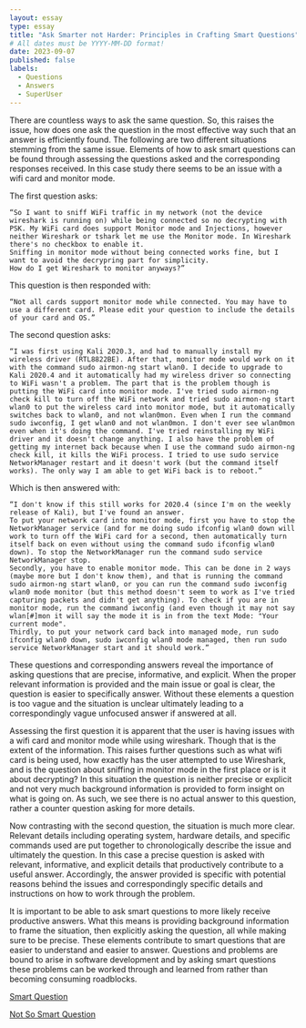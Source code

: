 ```yaml
---
layout: essay
type: essay
title: "Ask Smarter not Harder: Principles in Crafting Smart Questions"
# All dates must be YYYY-MM-DD format!
date: 2023-09-07
published: false
labels:
  - Questions
  - Answers
  - SuperUser
---
```


  There are countless ways to ask the same question. So, this raises the issue, how does one ask the question in the most effective way such that an answer is efficiently found. The following are two different situations stemming from the same issue. Elements of how to ask smart questions can be found through assessing the questions asked and the corresponding responses received. In this case study there seems to be an issue with a wifi card and monitor mode. 
  
The first question asks: 

```
“So I want to sniff WiFi traffic in my network (not the device wireshark is running on) while being connected so no decrypting with PSK. My WiFi card does support Monitor mode and Injections, however neither Wireshark or tshark let me use the Monitor mode. In Wireshark there's no checkbox to enable it.
Sniffing in monitor mode without being connected works fine, but I want to avoid the decrypring part for simplicity.
How do I get Wireshark to monitor anyways?”
```
This question is then responded with: 
```
“Not all cards support monitor mode while connected. You may have to use a different card. Please edit your question to include the details of your card and OS.”
```
The second question asks: 
```
“I was first using Kali 2020.3, and had to manually install my wireless driver (RTL8822BE). After that, monitor mode would work on it with the command sudo airmon-ng start wlan0. I decide to upgrade to Kali 2020.4 and it automatically had my wireless driver so connecting to WiFi wasn't a problem. The part that is the problem though is putting the WiFi card into monitor mode. I've tried sudo airmon-ng check kill to turn off the WiFi network and tried sudo airmon-ng start wlan0 to put the wireless card into monitor mode, but it automatically switches back to wlan0, and not wlan0mon. Even when I run the command sudo iwconfig, I get wlan0 and not wlan0mon. I don't ever see wlan0mon even when it's doing the command. I've tried reinstalling my WiFi driver and it doesn't change anything. I also have the problem of getting my internet back because when I use the command sudo airmon-ng check kill, it kills the WiFi process. I tried to use sudo service NetworkManager restart and it doesn't work (but the command itself works). The only way I am able to get WiFi back is to reboot.”
```
Which is then answered with: 
```
“I don't know if this still works for 2020.4 (since I'm on the weekly release of Kali), but I've found an answer.
To put your network card into monitor mode, first you have to stop the NetworkManager service (and for me doing sudo ifconfig wlan0 down will work to turn off the WiFi card for a second, then automatically turn itself back on even without using the command sudo ifconfig wlan0 down). To stop the NetworkManager run the command sudo service NetworkManager stop.
Secondly, you have to enable monitor mode. This can be done in 2 ways (maybe more but I don't know them), and that is running the command sudo airmon-ng start wlan0, or you can run the command sudo iwconfig wlan0 mode monitor (but this method doesn't seem to work as I've tried capturing packets and didn't get anything). To check if you are in monitor mode, run the command iwconfig (and even though it may not say wlan[#]mon it will say the mode it is in from the text Mode: "Your current mode".
Thirdly, to put your network card back into managed mode, run sudo ifconfig wlan0 down, sudo iwconfig wlan0 mode managed, then run sudo service NetworkManager start and it should work.”
```

  These questions and corresponding answers reveal the importance of asking questions that are precise, informative, and explicit. When the proper relevant information is provided and the main issue or goal is clear, the question is easier to specifically answer. Without these elements a question is too vague and the situation is unclear ultimately leading to a correspondingly vague unfocused answer if answered at all. 

  Assessing the first question it is apparent that the user is having issues with a wifi card and monitor mode while using wireshark. Though that is the extent of the information. This raises further questions such as what wifi card is being used, how exactly has the user attempted to use Wireshark, and is the question about sniffing in monitor mode in the first place or is it about decrypting? In this situation the question is neither precise or explicit and not very much background information is provided to form insight on what is going on. As such, we see there is no actual answer to this question, rather a counter question asking for more details. 

  Now contrasting with the second question, the situation is much more clear. Relevant details including operating system, hardware details, and specific commands used are put together to chronologically describe the issue and ultimately the question. In this case a precise question is asked with relevant, informative, and explicit details that productively contribute to a useful answer. Accordingly, the answer provided is specific with potential reasons behind the issues and correspondingly specific details and instructions on how to work through the problem. 

  It is important to be able to ask smart questions to more likely receive productive answers. What this means is providing background information to frame the situation, then explicitly asking the question, all while making sure to be precise. These elements contribute to smart questions that are easier to understand and easier to answer. Questions and problems are bound to arise in software development and by asking smart questions these problems can be worked through and learned from rather than becoming consuming roadblocks. 

<a href="https://superuser.com/questions/1613863/kali-linux-2020-4-not-going-into-monitor-mode">Smart Question</a>

<a href="https://superuser.com/questions/1655948/sniffing-with-wireshark-monitor-mode-not-available">Not So Smart Question</a>
